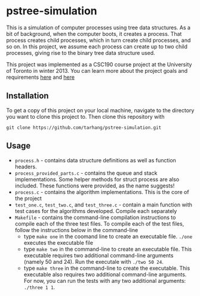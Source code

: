# pstree-simulation
This is a simulation of computer processes using tree data structures. As a bit of background, when the computer boots, it creates a process. That process creates child processes, which in turn create child processes, and so on. In this project, we assume each process can create up to two child processes, giving rise to the binary tree data structure used.

This project was implemented as a CSC190 course project at the University of Toronto in winter 2013. You can learn more about the project goals and requirements [here](http://www.cs.toronto.edu/~patitsas/cs190/lab5.html) and [here](http://www.cs.toronto.edu/~patitsas/cs190/lab6.html)

## Installation
To get a copy of this project on your local machine, navigate to the directory you want to clone this project to. Then clone this repository with 
```
git clone https://github.com/tarhang/pstree-simulation.git
```

## Usage
* `process.h` - contains data structure definitions as well as function headers.
* `process_provided_parts.c` - contains the queue and stack implementations. Some helper methods for struct process are also included. These functions were provided, as the name suggests!
* `process.c` - contains the algorithm implementations. This is the core of the project
* `test_one.c`, `test_two.c`, and `test_three.c` - contain a main function with test cases for the algorithms developed. Compile each separately
* `Makefile` - contains the command-line compilation instructions to compile each of the three test files. To compile each of the test files, follow the instructions below in the command-line
  * type `make one` in the coomand line to create an executable file. `./one` executes the executable file
  * type `make two` in the command-line to create an executable file. This executable requires two additional command-line arguments (namely 50 and 24). Run the executale with `./two 50 24`.
  * type `make three` in the command-line to create the executable. This executable also requires two additional command-line arguments. For now, you can run the tests with any two additional arguments: `./three 1 1`.
